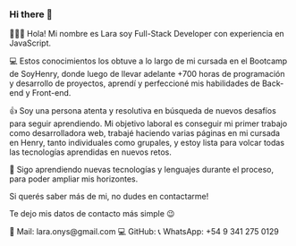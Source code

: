 ### Hi there 👋

<!--
**laraonys/laraonys** is a ✨ _special_ ✨ repository because its `README.md` (this file) appears on your GitHub profile.

Here are some ideas to get you started:

- 🔭 I’m currently working on ...
- 🌱 I’m currently learning ...
- 👯 I’m looking to collaborate on ...
- 🤔 I’m looking for help with ...
- 💬 Ask me about ...
- 📫 How to reach me: ...
- 😄 Pronouns: ...
- ⚡ Fun fact: ...
-->

🙋🏽‍♀️ Hola! Mi nombre es Lara soy Full-Stack Developer con experiencia en JavaScript. 

💻 Estos conocimientos los obtuve a lo largo de mi cursada en el Bootcamp de SoyHenry, donde luego de llevar adelante +700 horas de programación y desarrollo de proyectos, aprendí y perfeccioné mis habilidades de Back-end y Front-end. 

👍 Soy una persona atenta y resolutiva en búsqueda de nuevos desafíos para seguir aprendiendo. Mi objetivo laboral es conseguir mi primer trabajo como desarrolladora web, trabajé haciendo varias páginas en mi cursada en Henry, tanto individuales como grupales, y estoy lista para volcar todas las tecnologías aprendidas en nuevos retos.

🔧 Sigo aprendiendo nuevas tecnologías y lenguajes durante el proceso, para poder ampliar mis horizontes. 

Si querés saber más de mi, no dudes en contactarme! 

Te dejo mis datos de contacto más simple 😉 
</hr>
📩 Mail: lara.onys@gmail.com
💻 GitHub: 
📞 WhatsApp: +54 9 341 275 0129
